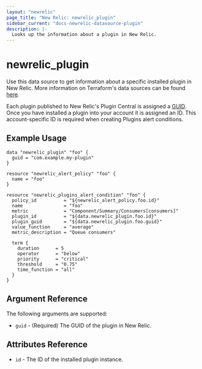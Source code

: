 ```yaml
---
layout: "newrelic"
page_title: "New Relic: newrelic_plugin"
sidebar_current: "docs-newrelic-datasource-plugin"
description: |-
  Looks up the information about a plugin in New Relic.
---
```


# newrelic\_plugin

Use this data source to get information about a specific installed plugin in New Relic. More information on Terraform's data sources can be found [here](https://www.terraform.io/docs/configuration/data-sources.html).

Each plugin published to New Relic's Plugin Central is assigned a [GUID](https://docs.newrelic.com/docs/plugins/plugin-developer-resources/planning-your-plugin/parts-plugin#guid). Once you have installed a plugin into your account it is assigned an ID. This account-specific ID is required when creating Plugins alert conditions.

## Example Usage

```hcl
data "newrelic_plugin" "foo" {
  guid = "com.example.my-plugin"
}

resource "newrelic_alert_policy" "foo" {
  name = "foo"
}

resource "newrelic_plugins_alert_condition" "foo" {
  policy_id          = "${newrelic_alert_policy.foo.id}"
  name               = "foo"
  metric             = "Component/Summary/Consumers[consumers]"
  plugin_id          = "${data.newrelic_plugin.foo.id}"
  plugin_guid        = "${data.newrelic_plugin.foo.guid}"
  value_function     = "average"
  metric_description = "Queue consumers"

  term {
    duration      = 5
    operator      = "below"
    priority      = "critical"
    threshold     = "0.75"
    time_function = "all"
  }
}
```

## Argument Reference

The following arguments are supported:

* `guid` - (Required) The GUID of the plugin in New Relic.

## Attributes Reference
* `id` - The ID of the installed plugin instance.